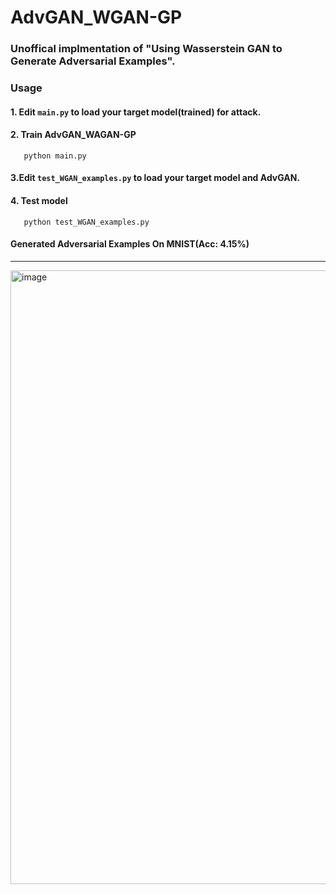 # AdvGAN_WGAN-GP
### Unoffical implmentation of "Using Wasserstein GAN to Generate Adversarial Examples".
### Usage
#### 1. Edit `main.py` to load your target model(trained) for attack.
#### 2. Train AdvGAN_WAGAN-GP
```
   python main.py
```
#### 3.Edit `test_WGAN_examples.py` to load your target model and AdvGAN.
#### 4. Test model
```
   python test_WGAN_examples.py
```
#### Generated Adversarial Examples On MNIST(Acc: 4.15%)
---
<img width="982" alt="image" src="https://github.com/whsprite/AdvGAN_WGAN-GP/assets/62704231/effbffa1-afc0-434d-9d6c-5a6a72308c88">
